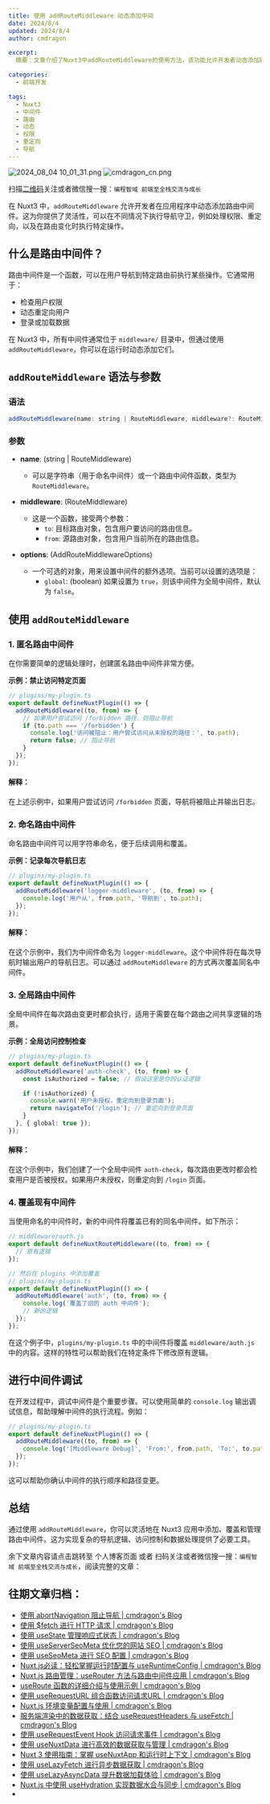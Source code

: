 ```yaml
---
title: 使用 addRouteMiddleware 动态添加中间
date: 2024/8/4
updated: 2024/8/4
author: cmdragon

excerpt:
  摘要：文章介绍了Nuxt3中addRouteMiddleware的使用方法，该功能允许开发者动态添加路由中间件，以实现诸如权限检查、动态重定向及路由变化时的特定操作。内容涵盖路由中间件的概念、addRouteMiddleware的语法、参数、使用示例（包括匿名中间件、命名中间件、全局中间件、覆盖现有中间件）及调试技巧。强调了此功能为Nuxt3应用带来的灵活性和便利性。

categories:
  - 前端开发

tags:
  - Nuxt3
  - 中间件
  - 路由
  - 动态
  - 权限
  - 重定向
  - 导航
---
```


<img src="https://static.cmdragon.cn/blog/images/2024_08_04 10_01_31.png@blog" title="2024_08_04 10_01_31.png" alt="2024_08_04 10_01_31.png"/>

<img src="https://static.cmdragon.cn/blog/images/cmdragon_cn.png" title="cmdragon_cn.png" alt="cmdragon_cn.png"/>


扫描[二维码](https://static.cmdragon.cn/blog/images/cmdragon_cn.png)关注或者微信搜一搜：`编程智域 前端至全栈交流与成长`


在 Nuxt3 中，`addRouteMiddleware` 允许开发者在应用程序中动态添加路由中间件。这为你提供了灵活性，可以在不同情况下执行导航守卫，例如处理权限、重定向，以及在路由变化时执行特定操作。
## 什么是路由中间件？

路由中间件是一个函数，可以在用户导航到特定路由前执行某些操作。它通常用于：

- 检查用户权限
- 动态重定向用户
- 登录或加载数据

在 Nuxt3 中，所有中间件通常位于 `middleware/` 目录中，但通过使用 `addRouteMiddleware`，你可以在运行时动态添加它们。

## `addRouteMiddleware` 语法与参数

### 语法

```javascript
addRouteMiddleware(name: string | RouteMiddleware, middleware?: RouteMiddleware, options: AddRouteMiddlewareOptions = {})
```

### 参数
- **name**: (string | RouteMiddleware)  
  - 可以是字符串（用于命名中间件）或一个路由中间件函数，类型为 `RouteMiddleware`。

- **middleware**: (RouteMiddleware)  
  - 这是一个函数，接受两个参数：
    - `to`: 目标路由对象，包含用户要访问的路由信息。
    - `from`: 源路由对象，包含用户当前所在的路由信息。

- **options**: (AddRouteMiddlewareOptions)  
  - 一个可选的对象，用来设置中间件的额外选项。当前可以设置的选项是：
    - `global`: (boolean) 如果设置为 `true`，则该中间件为全局中间件，默认为 `false`。

## 使用 `addRouteMiddleware`

### 1. 匿名路由中间件

在你需要简单的逻辑处理时，创建匿名路由中间件非常方便。

**示例：禁止访问特定页面**

```typescript
// plugins/my-plugin.ts
export default defineNuxtPlugin(() => {
  addRouteMiddleware((to, from) => {
    // 如果用户尝试访问 /forbidden 路径，则阻止导航
    if (to.path === '/forbidden') {
      console.log('访问被阻止：用户尝试访问从未授权的路径：', to.path);
      return false; // 阻止导航
    }
  });
});
```

#### 解释：

在上述示例中，如果用户尝试访问 `/forbidden` 页面，导航将被阻止并输出日志。

### 2. 命名路由中间件

命名路由中间件可以用字符串命名，便于后续调用和覆盖。

**示例：记录每次导航日志**

```typescript
// plugins/my-plugin.ts
export default defineNuxtPlugin(() => {
  addRouteMiddleware('logger-middleware', (to, from) => {
    console.log('用户从', from.path, '导航到', to.path);
  });
});
```

#### 解释：

在这个示例中，我们为中间件命名为 `logger-middleware`。这个中间件将在每次导航时输出用户的导航日志。可以通过 `addRouteMiddleware` 的方式再次覆盖同名中间件。

### 3. 全局路由中间件

全局中间件在每次路由变更时都会执行，适用于需要在每个路由之间共享逻辑的场景。

**示例：全局访问控制检查**

```typescript
// plugins/my-plugin.ts
export default defineNuxtPlugin(() => {
  addRouteMiddleware('auth-check', (to, from) => {
    const isAuthorized = false; // 假设这里是你的认证逻辑

    if (!isAuthorized) {
      console.warn('用户未授权，重定向到登录页面');
      return navigateTo('/login'); // 重定向到登录页面
    }
  }, { global: true });
});
```

#### 解释：

在这个示例中，我们创建了一个全局中间件 `auth-check`，每次路由更改时都会检查用户是否被授权。如果用户未授权，则重定向到 `/login` 页面。

### 4. 覆盖现有中间件

当使用命名的中间件时，新的中间件将覆盖已有的同名中间件。如下所示：

```typescript
// middleware/auth.js
export default defineNuxtRouteMiddleware((to, from) => {
  // 原有逻辑
});

// 然后在 plugins 中添加覆盖
// plugins/my-plugin.ts
export default defineNuxtPlugin(() => {
  addRouteMiddleware('auth', (to, from) => {
    console.log('覆盖了旧的 auth 中间件');
    // 新的逻辑
  });
});
```

在这个例子中，`plugins/my-plugin.ts` 中的中间件将覆盖 `middleware/auth.js` 中的内容。这样的特性可以帮助我们在特定条件下修改原有逻辑。

## 进行中间件调试

在开发过程中，调试中间件是个重要步骤。可以使用简单的 `console.log` 输出调试信息，帮助理解中间件的执行流程。例如：

```typescript
// plugins/my-plugin.ts
export default defineNuxtPlugin(() => {
  addRouteMiddleware((to, from) => {
    console.log('[Middleware Debug]', 'From:', from.path, 'To:', to.path);
  });
});
```

这可以帮助你确认中间件的执行顺序和路径变更。

## 总结

通过使用 `addRouteMiddleware`，你可以灵活地在 Nuxt3 应用中添加、覆盖和管理路由中间件。这为实现复杂的导航逻辑、访问控制和数据处理提供了必要工具。

余下文章内容请点击跳转至 个人博客页面 或者 扫码关注或者微信搜一搜：`编程智域 前端至全栈交流与成长`，阅读完整的文章：

## 往期文章归档：

- [使用 abortNavigation 阻止导航 | cmdragon's Blog](https://blog.cmdragon.cn/posts/c89ead546424/)
- [使用 $fetch 进行 HTTP 请求 | cmdragon's Blog](https://blog.cmdragon.cn/posts/07d91f7f1ac2/)
- [使用 useState 管理响应式状态 | cmdragon's Blog](https://blog.cmdragon.cn/posts/dad6ac94ddf0/)
- [使用 useServerSeoMeta 优化您的网站 SEO | cmdragon's Blog](https://blog.cmdragon.cn/posts/dd9cb519a7a9/)
- [使用 useSeoMeta 进行 SEO 配置 | cmdragon's Blog](https://blog.cmdragon.cn/posts/4ab349e1f178/)
- [Nuxt.js必读：轻松掌握运行时配置与 useRuntimeConfig | cmdragon's Blog](https://blog.cmdragon.cn/posts/014b8d25b5e5/)
- [Nuxt.js 路由管理：useRouter 方法与路由中间件应用 | cmdragon's Blog](https://blog.cmdragon.cn/posts/ad9936895e09/)
- [useRoute 函数的详细介绍与使用示例 | cmdragon's Blog](https://blog.cmdragon.cn/posts/eb8617e107bf/)
- [使用 useRequestURL 组合函数访问请求URL | cmdragon's Blog](https://blog.cmdragon.cn/posts/666fa6c8a5ea/)
- [Nuxt.js 环境变量配置与使用 | cmdragon's Blog](https://blog.cmdragon.cn/posts/c79d66614163/)
- [服务端渲染中的数据获取：结合 useRequestHeaders 与 useFetch | cmdragon's Blog](https://blog.cmdragon.cn/posts/e38e8d28511a/)
- [使用 useRequestEvent Hook 访问请求事件 | cmdragon's Blog](https://blog.cmdragon.cn/posts/2f2570605277/)
- [使用 useNuxtData 进行高效的数据获取与管理 | cmdragon's Blog](https://blog.cmdragon.cn/posts/5e9f5a2b593e/)
- [Nuxt 3 使用指南：掌握 useNuxtApp 和运行时上下文 | cmdragon's Blog](https://blog.cmdragon.cn/posts/f51bb8ed8307/)
- [使用 useLazyFetch 进行异步数据获取 | cmdragon's Blog](https://blog.cmdragon.cn/posts/117488d6538b/)
- [使用 useLazyAsyncData 提升数据加载体验 | cmdragon's Blog](https://blog.cmdragon.cn/posts/b8e3c2416dc7/)
- [Nuxt.js 中使用 useHydration 实现数据水合与同步 | cmdragon's Blog](https://blog.cmdragon.cn/posts/177c9c78744f/)
-



